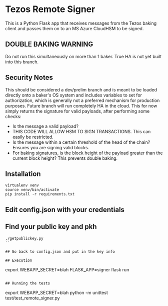 # Tezos Remote Signer
This is a Python Flask app that receives messages from the Tezos baking client and passes them on to an MS Azure CloudHSM to be signed. 

## DOUBLE BAKING WARNING
Do not run this simultaneously on more than 1 baker.  True HA is not yet built into this branch.

## Security Notes
This should be considered a dev/prelim branch and is meant to be loaded directly onto a baker's OS system and includes variables to set for authorization, which is generally not a preferred mechanism for production purposes. Future branch will run completely HA in the cloud.  This for now simply returns the signature for valid payloads, after performing some checks:
* Is the message a valid payload?
* THIS CODE WILL ALLOW HSM TO SIGN TRANSACTIONS.  This can easily be restricted.
* Is the message within a certain threshold of the head of the chain? Ensures you are signing valid blocks.
* For baking signatures, is the block height of the payload greater than the current block height? This prevents double baking.

## Installation
```
virtualenv venv
source venv/bin/activate
pip install -r requirements.txt
```

## Edit config.json with your credentials

## Find your public key and pkh
```
./getpublickey.py
``

## Go back to config.json and put in the key info

## Execution
```

export WEBAPP_SECRET=blah
FLASK_APP=signer flask run
```

## Running the tests
```
export WEBAPP_SECRET=blah
python -m unittest test/test_remote_signer.py
```
